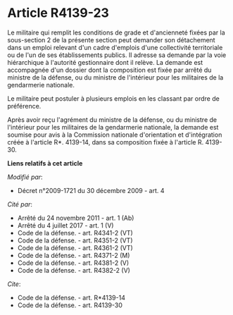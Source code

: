 # Article R4139-23

Le militaire qui remplit les conditions de grade et d'ancienneté fixées par la sous-section 2 de la présente section peut
demander son détachement dans un emploi relevant d'un cadre d'emplois d'une collectivité territoriale ou de l'un de ses
établissements publics. Il adresse sa demande par la voie hiérarchique à l'autorité gestionnaire dont il relève. La demande
est accompagnée d'un dossier dont la composition est fixée par arrêté du   ministre de la défense, ou du ministre de
l'intérieur pour les militaires de la gendarmerie nationale. 

Le militaire peut postuler à plusieurs emplois en les classant par ordre de préférence. 

Après avoir reçu l'agrément du   ministre de la défense, ou du ministre de l'intérieur pour les militaires de la gendarmerie
nationale, la demande est soumise pour avis à la Commission nationale d'orientation et d'intégration créée à l'article R*.
4139-14, dans sa composition fixée à l'article R. 4139-30.

**Liens relatifs à cet article**

_Modifié par_:

  - Décret n°2009-1721 du 30 décembre 2009 - art. 4

_Cité par_:

  - Arrêté du 24 novembre 2011 - art. 1 (Ab)
  - Arrêté du 4 juillet 2017 - art. 1 (V)
  - Code de la défense. - art. R4341-2 (VT)
  - Code de la défense. - art. R4351-2 (VT)
  - Code de la défense. - art. R4361-2 (VT)
  - Code de la défense. - art. R4371-2 (M)
  - Code de la défense. - art. R4381-2 (V)
  - Code de la défense. - art. R4382-2 (V)

_Cite_:

  - Code de la défense. - art. R*4139-14
  - Code de la défense. - art. R4139-30
